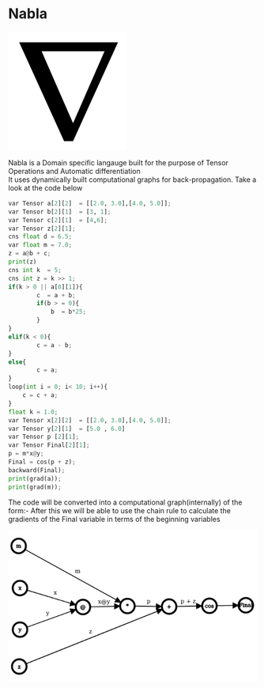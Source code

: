 # Nabla

![alt text](Whitepaper/images/nabla.png)

Nabla is a Domain specific langauge built for the purpose of Tensor Operations and Automatic differentiation
<br>
It uses dynamically built computational graphs for back-propagation.
Take a look at the code below

```python
var Tensor a[2][2]  = [[2.0, 3.0],[4.0, 5.0]];
var Tensor b[2][1]  = [3, 1];
var Tensor c[2][1]  = [4,6];
var Tensor z[2][1];
cns float d = 6.5;
var float m = 7.0;
z = a@b + c;
print(z)
cns int k  = 5;
cns int z = k >> 1;
if(k > 0 || a[0][1]){  
        c  = a + b;
        if(b > = 0){
            b  = b*25;
        }
}
elif(k < 0){
        c = a - b;
}
else{
        c = a;
}
loop(int i = 0; i< 10; i++){
    c = c + a;
}
float k = 1.0; 
var Tensor x[2][2]  = [[2.0, 3.0],[4.0, 5.0]];
var Tensor y[2][1]  = [5.0 , 6.0]
var Tensor p [2][1];
var Tensor Final[2][1];
p = m*x@y;
Final = cos(p + z);
backward(Final);
print(grad(a));
print(grad(m));
```

The code will be converted into a computational graph(internally) of the form:-
After this we will be able to use the chain rule to calculate the gradients of the Final variable in terms of the beginning variables

![alt text](Whitepaper/images/comp-graph.png)